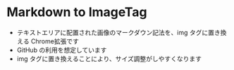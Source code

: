 # Markdown to ImageTag
- テキストエリアに配置された画像のマークダウン記法を、img タグに置き換える Chrome拡張です
- GitHub の利用を想定しています
- img タグに置き換えることにより、サイズ調整がしやすくなります
